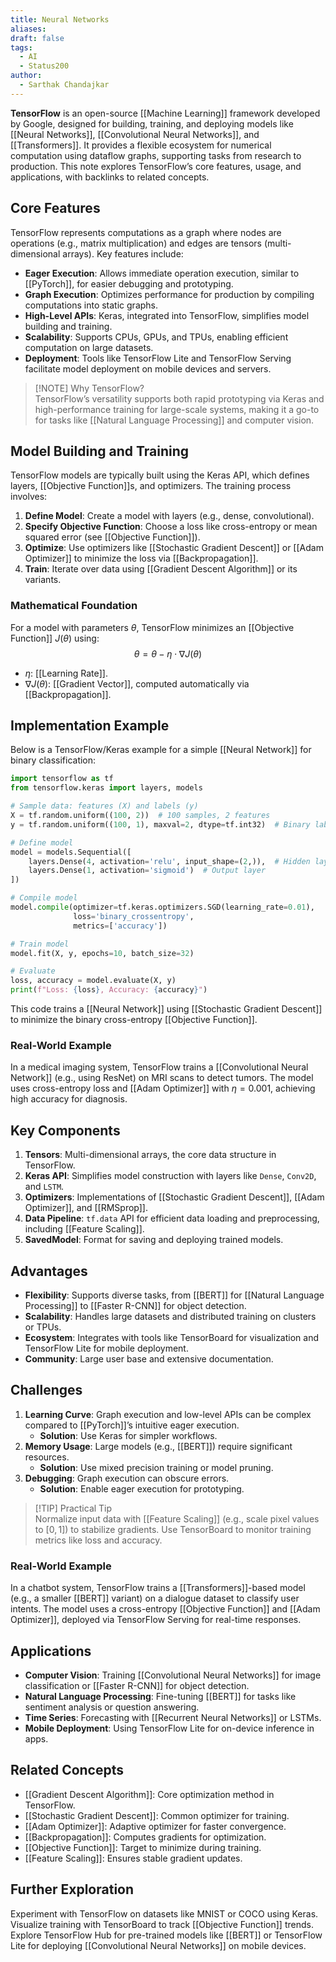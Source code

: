 ```yaml
---
title: Neural Networks
aliases: 
draft: false
tags:
  - AI
  - Status200
author:
  - Sarthak Chandajkar
---
```

**TensorFlow** is an open-source [[Machine Learning]] framework developed by Google, designed for building, training, and deploying models like [[Neural Networks]], [[Convolutional Neural Networks]], and [[Transformers]]. It provides a flexible ecosystem for numerical computation using dataflow graphs, supporting tasks from research to production. This note explores TensorFlow’s core features, usage, and applications, with backlinks to related concepts.

## Core Features

TensorFlow represents computations as a graph where nodes are operations (e.g., matrix multiplication) and edges are tensors (multi-dimensional arrays). Key features include:

- **Eager Execution**: Allows immediate operation execution, similar to [[PyTorch]], for easier debugging and prototyping.
- **Graph Execution**: Optimizes performance for production by compiling computations into static graphs.
- **High-Level APIs**: Keras, integrated into TensorFlow, simplifies model building and training.
- **Scalability**: Supports CPUs, GPUs, and TPUs, enabling efficient computation on large datasets.
- **Deployment**: Tools like TensorFlow Lite and TensorFlow Serving facilitate model deployment on mobile devices and servers.

> [!NOTE] Why TensorFlow?  
> TensorFlow’s versatility supports both rapid prototyping via Keras and high-performance training for large-scale systems, making it a go-to for tasks like [[Natural Language Processing]] and computer vision.

## Model Building and Training

TensorFlow models are typically built using the Keras API, which defines layers, [[Objective Function]]s, and optimizers. The training process involves:

1. **Define Model**: Create a model with layers (e.g., dense, convolutional).
2. **Specify Objective Function**: Choose a loss like cross-entropy or mean squared error (see [[Objective Function]]).
3. **Optimize**: Use optimizers like [[Stochastic Gradient Descent]] or [[Adam Optimizer]] to minimize the loss via [[Backpropagation]].
4. **Train**: Iterate over data using [[Gradient Descent Algorithm]] or its variants.

### Mathematical Foundation

For a model with parameters $\theta$, TensorFlow minimizes an [[Objective Function]] $J(\theta)$ using:  
$$  
\theta = \theta - \eta \cdot \nabla J(\theta)  
$$

- $\eta$: [[Learning Rate]].
- $\nabla J(\theta)$: [[Gradient Vector]], computed automatically via [[Backpropagation]].

## Implementation Example

Below is a TensorFlow/Keras example for a simple [[Neural Network]] for binary classification:

```python
import tensorflow as tf
from tensorflow.keras import layers, models

# Sample data: features (X) and labels (y)
X = tf.random.uniform((100, 2))  # 100 samples, 2 features
y = tf.random.uniform((100, 1), maxval=2, dtype=tf.int32)  # Binary labels

# Define model
model = models.Sequential([
    layers.Dense(4, activation='relu', input_shape=(2,)),  # Hidden layer
    layers.Dense(1, activation='sigmoid')  # Output layer
])

# Compile model
model.compile(optimizer=tf.keras.optimizers.SGD(learning_rate=0.01),
              loss='binary_crossentropy',
              metrics=['accuracy'])

# Train model
model.fit(X, y, epochs=10, batch_size=32)

# Evaluate
loss, accuracy = model.evaluate(X, y)
print(f"Loss: {loss}, Accuracy: {accuracy}")
```

This code trains a [[Neural Network]] using [[Stochastic Gradient Descent]] to minimize the binary cross-entropy [[Objective Function]].

### Real-World Example

In a medical imaging system, TensorFlow trains a [[Convolutional Neural Network]] (e.g., using ResNet) on MRI scans to detect tumors. The model uses cross-entropy loss and [[Adam Optimizer]] with $\eta = 0.001$, achieving high accuracy for diagnosis.

## Key Components

1. **Tensors**: Multi-dimensional arrays, the core data structure in TensorFlow.
2. **Keras API**: Simplifies model construction with layers like `Dense`, `Conv2D`, and `LSTM`.
3. **Optimizers**: Implementations of [[Stochastic Gradient Descent]], [[Adam Optimizer]], and [[RMSprop]].
4. **Data Pipeline**: `tf.data` API for efficient data loading and preprocessing, including [[Feature Scaling]].
5. **SavedModel**: Format for saving and deploying trained models.

## Advantages

- **Flexibility**: Supports diverse tasks, from [[BERT]] for [[Natural Language Processing]] to [[Faster R-CNN]] for object detection.
- **Scalability**: Handles large datasets and distributed training on clusters or TPUs.
- **Ecosystem**: Integrates with tools like TensorBoard for visualization and TensorFlow Lite for mobile deployment.
- **Community**: Large user base and extensive documentation.

## Challenges

1. **Learning Curve**: Graph execution and low-level APIs can be complex compared to [[PyTorch]]’s intuitive eager execution.
    - **Solution**: Use Keras for simpler workflows.
2. **Memory Usage**: Large models (e.g., [[BERT]]) require significant resources.
    - **Solution**: Use mixed precision training or model pruning.
3. **Debugging**: Graph execution can obscure errors.
    - **Solution**: Enable eager execution for prototyping.

> [!TIP] Practical Tip  
> Normalize input data with [[Feature Scaling]] (e.g., scale pixel values to $[0, 1]$) to stabilize gradients. Use TensorBoard to monitor training metrics like loss and accuracy.

### Real-World Example

In a chatbot system, TensorFlow trains a [[Transformers]]-based model (e.g., a smaller [[BERT]] variant) on a dialogue dataset to classify user intents. The model uses a cross-entropy [[Objective Function]] and [[Adam Optimizer]], deployed via TensorFlow Serving for real-time responses.

## Applications

- **Computer Vision**: Training [[Convolutional Neural Networks]] for image classification or [[Faster R-CNN]] for object detection.
- **Natural Language Processing**: Fine-tuning [[BERT]] for tasks like sentiment analysis or question answering.
- **Time Series**: Forecasting with [[Recurrent Neural Networks]] or LSTMs.
- **Mobile Deployment**: Using TensorFlow Lite for on-device inference in apps.

## Related Concepts

- [[Gradient Descent Algorithm]]: Core optimization method in TensorFlow.
- [[Stochastic Gradient Descent]]: Common optimizer for training.
- [[Adam Optimizer]]: Adaptive optimizer for faster convergence.
- [[Backpropagation]]: Computes gradients for optimization.
- [[Objective Function]]: Target to minimize during training.
- [[Feature Scaling]]: Ensures stable gradient updates.

## Further Exploration

Experiment with TensorFlow on datasets like MNIST or COCO using Keras. Visualize training with TensorBoard to track [[Objective Function]] trends. Explore TensorFlow Hub for pre-trained models like [[BERT]] or TensorFlow Lite for deploying [[Convolutional Neural Networks]] on mobile devices.